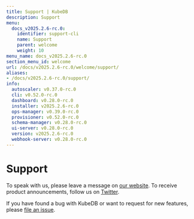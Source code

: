 ```yaml
---
title: Support | KubeDB
description: Support
menu:
  docs_v2025.2.6-rc.0:
    identifier: support-cli
    name: Support
    parent: welcome
    weight: 10
menu_name: docs_v2025.2.6-rc.0
section_menu_id: welcome
url: /docs/v2025.2.6-rc.0/welcome/support/
aliases:
- /docs/v2025.2.6-rc.0/support/
info:
  autoscaler: v0.37.0-rc.0
  cli: v0.52.0-rc.0
  dashboard: v0.28.0-rc.0
  installer: v2025.2.6-rc.0
  ops-manager: v0.39.0-rc.0
  provisioner: v0.52.0-rc.0
  schema-manager: v0.28.0-rc.0
  ui-server: v0.28.0-rc.0
  version: v2025.2.6-rc.0
  webhook-server: v0.28.0-rc.0
---
```


# Support

To speak with us, please leave a message on [our website](https://appscode.com/contact/). To receive product announcements, follow us on [Twitter](https://twitter.com/KubeDB).

If you have found a bug with KubeDB or want to request for new features, please [file an issue](https://github.com/kubedb/project/issues/new).
